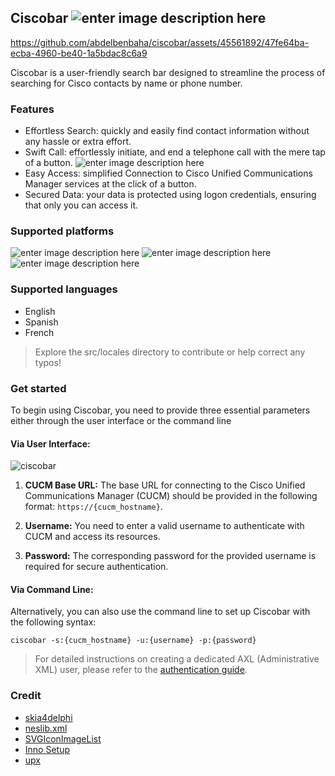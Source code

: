 ## Ciscobar ![enter image description here](https://img.shields.io/static/v1?label=release&message=1.0&color=silver)


https://github.com/abdelbenbaha/ciscobar/assets/45561892/47fe64ba-ecba-4960-be40-1a5bdac8c6a9


Ciscobar is a user-friendly search bar designed to streamline the process of searching for Cisco contacts by name or phone number.
### Features
 - Effortless Search: quickly and easily find contact information without any hassle or extra effort.
 - Swift Call: effortlessly initiate, and end a telephone call with the mere tap of a button. ![enter image description here](https://img.shields.io/badge/soon-silver)
 - Easy Access: simplified Connection to Cisco Unified Communications Manager services at the click of a button.
 - Secured Data: your data is protected using logon credentials, ensuring that only you can access it.
### Supported platforms
![enter image description here](https://img.shields.io/static/v1?label=Windows&message=available&color=silver&style=for-the-badge&logo=windows&logoColor=white)
![enter image description here](https://img.shields.io/static/v1?label=Mac%20OS&message=soon&color=silver&style=for-the-badge&logo=apple&logoColor=white)
![enter image description here](https://img.shields.io/static/v1?label=Linux&message=soon&color=silver&style=for-the-badge&logo=linux&logoColor=white)
### Supported languages
- English
- Spanish
- French
> Explore the src/locales directory to contribute or help correct any typos!
### Get started
To begin using Ciscobar, you need to provide three essential parameters either through the user interface or the command line
#### Via User Interface:

![ciscobar](https://github.com/abdelbenbaha/ciscobar/assets/45561892/2b6d4bfd-da70-4263-be83-3fa3ad0a4cff)

1.  **CUCM Base URL:** The base URL for connecting to the Cisco Unified Communications Manager (CUCM) should be provided in the following format: `https://{cucm_hostname}`.
    
2.  **Username:** You need to enter a valid username to authenticate with CUCM and access its resources.
    
3.  **Password:** The corresponding password for the provided username is required for secure authentication.

#### Via Command Line:

Alternatively, you can also use the command line to set up Ciscobar with the following syntax:

    ciscobar -s:{cucm_hostname} -u:{username} -p:{password}


 > For detailed instructions on creating a dedicated AXL (Administrative XML) user, please refer to the [authentication guide](https://developer.cisco.com/docs/axl/#!authentication).

### Credit

 - [skia4delphi](https://github.com/skia4delphi)
 - [neslib.xml](https://github.com/neslib/Neslib.Xml)
 - [SVGIconImageList](https://github.com/EtheaDev/SVGIconImageList)
 - [Inno Setup](https://jrsoftware.org/isinfo.php)
 - [upx](https://upx.github.io/)

